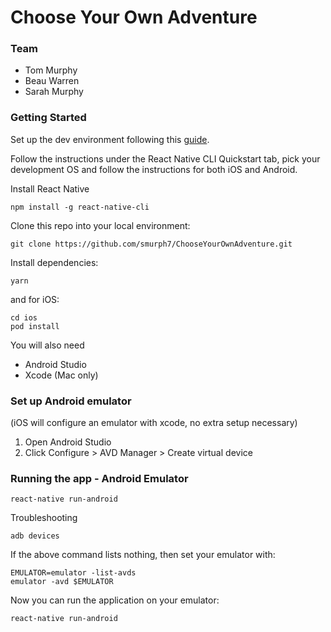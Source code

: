 # Choose Your Own Adventure

### Team

- Tom Murphy
- Beau Warren
- Sarah Murphy

### Getting Started

Set up the dev environment following this [guide](https://reactnative.dev/docs/environment-setup).

Follow the instructions under the React Native CLI Quickstart tab, pick your development OS and follow the instructions for both iOS and Android.

Install React Native
```
npm install -g react-native-cli
```

Clone this repo into your local environment:

```
git clone https://github.com/smurph7/ChooseYourOwnAdventure.git
```

Install dependencies:
```
yarn
```
and for iOS:
```
cd ios
pod install
```

You will also need 
* Android Studio
* Xcode (Mac only)

### Set up Android emulator
(iOS will configure an emulator with xcode, no extra setup necessary)

1. Open Android Studio
2. Click Configure > AVD Manager > Create virtual device

### Running the app - Android Emulator
```
react-native run-android
```

Troubleshooting
```
adb devices
```
If the above command lists nothing, then set your emulator with:
```
EMULATOR=emulator -list-avds
emulator -avd $EMULATOR
```
Now you can run the application on your emulator:
```
react-native run-android
```


